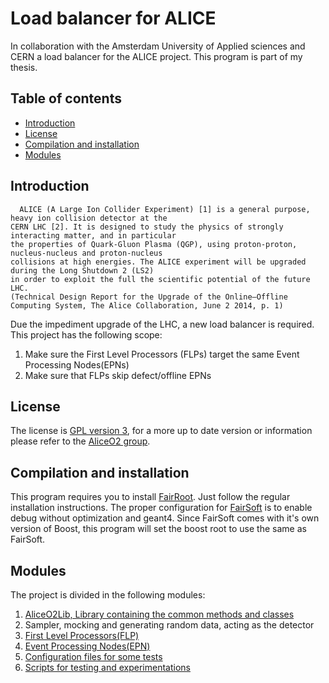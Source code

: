 # Load balancer for ALICE
In collaboration with the Amsterdam University of Applied sciences and CERN a load balancer for the ALICE project.
This program is part of my thesis.

## Table of contents
* [Introduction](#introduction)
* [License](#license)
* [Compilation and installation](#compilation-and-installation)
* [Modules](#modules)



## Introduction
```
  ALICE (A Large Ion Collider Experiment) [1] is a general purpose, heavy ion collision detector at the
CERN LHC [2]. It is designed to study the physics of strongly interacting matter, and in particular
the properties of Quark-Gluon Plasma (QGP), using proton-proton, nucleus-nucleus and proton-nucleus
collisions at high energies. The ALICE experiment will be upgraded during the Long Shutdown 2 (LS2)
in order to exploit the full the scientific potential of the future LHC.
(Technical Design Report for the Upgrade of the Online–Offline Computing System, The Alice Collaboration, June 2 2014, p. 1)
```
Due the impediment upgrade of the LHC, a new load balancer is required. This project has the following scope:
1. Make sure the First Level Processors (FLPs) target the same Event Processing Nodes(EPNs)
1. Make sure that FLPs skip defect/offline EPNs

## License 
The license is [GPL version 3](LICENSE.md), for a more up to date version or information please refer to the [AliceO2 group](https://github.com/AliceO2Group).

## Compilation and installation
This program requires you to install [FairRoot](https://fairroot.gsi.de/). Just follow the regular installation instructions.
The proper configuration for [FairSoft](https://github.com/FairRootGroup/FairSoft) is to enable debug without optimization and geant4.
Since FairSoft comes with it's own version of Boost, this program will set the boost root to use the same as FairSoft.

## Modules
The project is divided in the following modules:
1. [AliceO2Lib, Library containing the common methods and classes](AliceO2Lib/README.md)
2. Sampler, mocking and generating random data, acting as the detector
3. [First Level Processors(FLP)](FLP/README.md)
4. [Event Processing Nodes(EPN)](EPN/README.md)
5. [Configuration files for some tests](Config/README.md)
6. [Scripts for testing and experimentations](Scripts/README.md)


